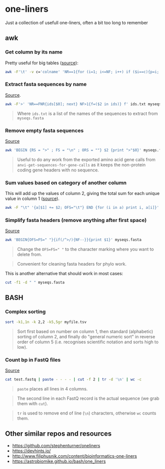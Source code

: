 # one-liners
Just a collection of usefull one-liners, often a bit too long to remember


## awk

### Get column by its name
Pretty useful for big tables ([source](https://stackoverflow.com/a/24118223/6554591)):

```bash
awk -F'\t' -v c='colname' 'NR==1{for (i=1; i<=NF; i++) if ($i==c){p=i; break}; next} {print $p}' myfile.tsv
```

### Extract fasta sequences by name
[Source](https://stackoverflow.com/a/49737831/6554591).
```bash
awk -F'>' 'NR==FNR{ids[$0]; next} NF>1{f=($2 in ids)} f' ids.txt myseqs.fasta
```
> Where `ids.txt` is a list of the names of the sequences to extract from `myseqs.fasta`

### Remove empty fasta sequences
[Source](https://www.biostars.org/p/78786/#78849)
```bash
awk 'BEGIN {RS = ">" ; FS = "\n" ; ORS = ""} $2 {print ">"$0}' myseqs.fasta
```
> Useful to do any work from the exported amino acid gene calls from `anvi-get-sequences-for-gene-calls` as it keeps the non-protein coding gene headers with no sequence.

### Sum values based on category of another column
This will add up the values of column 2, giving the total sum for each unique value in column 1 ([source](https://unix.stackexchange.com/a/242972)).
```bash
awk -F "\t" '{a[$1] += $2; OFS="\t"} END {for (i in a) print i, a[i]}' myfile.tsv
```

### Simplify fasta headers (remove anything after first space)
[Source](https://www.biostars.org/p/336428/#336431)
```bash
awk 'BEGIN{OFS=FS=" "}{if(/^>/){NF--}}{print $1}' myseqs.fasta
```
> Change the `OFS=FS=" "` to the character marking where you want to delete from.

> Convenient for cleaning fasta headers for phylo work.

This is another alternative that should work in most cases:
```bash
cut -f1 -d " " myseqs.fasta
```

## BASH

### Complex sorting

```bash
sort -k1,1n -k 2,2 -k5,5gr myfile.tsv
```
> Sort first based on number on column 1, then standard (alphabetic) sorting of column 2, and finally do "general numeric sort" in reverse order of column 5 (i.e. recognises scientific notation and sorts high to low).

### Count bp in FastQ files
[Source](https://www.biostars.org/p/78043/#130586)
```bash
cat test.fastq | paste - - - - | cut -f 2 | tr -d '\n' | wc -c
```
> `paste` places all lines in 4 columns.

> The second line in each FastQ record is the actual sequence (we grab them with `cut`).

> `tr` is used to remove end of line (`\n`) characters, otherwise `wc` counts them.

## Other similar repos and resources

* https://github.com/stephenturner/oneliners
* https://devhints.io/
* http://www.filiphusnik.com/content/bioinformatics-one-liners
* https://astrobiomike.github.io/bash/one_liners
